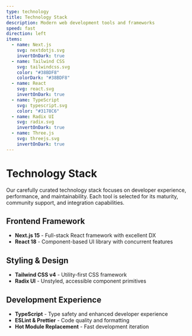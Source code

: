 ```yaml
---
type: technology
title: Technology Stack
description: Modern web development tools and frameworks
speed: fast
direction: left
items:
  - name: Next.js
    svg: nextdotjs.svg
    invertOnDark: true
  - name: Tailwind CSS
    svg: tailwindcss.svg
    color: "#38BDF8"
    colorDark: "#38BDF8"
  - name: React
    svg: react.svg
    invertOnDark: true
  - name: TypeScript
    svg: typescript.svg
    color: "#3178C6"
  - name: Radix UI
    svg: radix.svg
    invertOnDark: true
  - name: Three.js
    svg: threejs.svg
    invertOnDark: true
---
```


# Technology Stack

Our carefully curated technology stack focuses on developer experience, performance, and maintainability. Each tool is selected for its maturity, community support, and integration capabilities.

## Frontend Framework
- **Next.js 15** - Full-stack React framework with excellent DX
- **React 18** - Component-based UI library with concurrent features

## Styling & Design
- **Tailwind CSS v4** - Utility-first CSS framework
- **Radix UI** - Unstyled, accessible component primitives

## Development Experience  
- **TypeScript** - Type safety and enhanced developer experience
- **ESLint & Prettier** - Code quality and formatting
- **Hot Module Replacement** - Fast development iteration